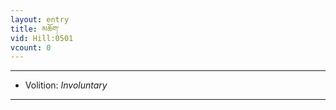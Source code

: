 ```yaml
---
layout: entry
title: མཆོག་
vid: Hill:0501
vcount: 0
---
```

> 

---
* Volition: _Involuntary_

---


